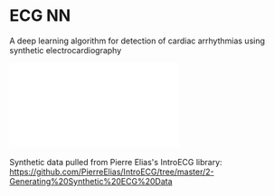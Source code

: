 # ECG NN
A deep learning algorithm for detection of cardiac arrhythmias using synthetic electrocardiography

![](/poster.pdf)

Synthetic data pulled from Pierre Elias's IntroECG library: https://github.com/PierreElias/IntroECG/tree/master/2-Generating%20Synthetic%20ECG%20Data
